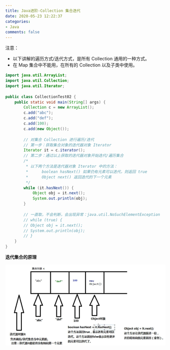 ```yaml
---
title: Java进阶-Collection 集合迭代
date: 2020-05-23 12:22:37
categories:
- Java
comments: false
---
```


注意：
- 以下讲解的遍历方式/迭代方式，是所有 Collection 通用的一种方式。
- 在 Map 集合中不能用，在所有的 Collection 以及子类中使用。

<!-- more -->

```java
import java.util.ArrayList;
import java.util.Collection;
import java.util.Iterator;

public class CollectionTest02 {
	public static void main(String[] args) {
		Collection c = new ArrayList();
		c.add("abc");
		c.add("def");
		c.add(100);
		c.add(new Object());

		// 对集合 Collection 进行遍历/迭代
		// 第一步：获取集合对象的迭代器对象 Iterator
		Iterator it = c.iterator();
		// 第二步：通过以上获取的迭代器对象开始迭代/遍历集合
		/*
		 * 以下两个方法是迭代器对象 Iterator 中的方法：
		 * 		boolean hasNext() 如果仍有元素可以迭代，则返回 true
		 * 		Object next() 返回迭代的下一个元素
		 */
		while (it.hasNext()) {
			Object obj = it.next();
			System.out.println(obj);
		}

		// 一直取，不会判断，会出现异常：java.util.NoSuchElementException
		// while (true) {
		// Object obj = it.next();
		// System.out.println(obj);
		// }
	}
}
```



**迭代集合的原理**

![img](https://raw.githubusercontent.com/ZhangWei2222/PictureBed/master/img/20200528121729.jpg)
